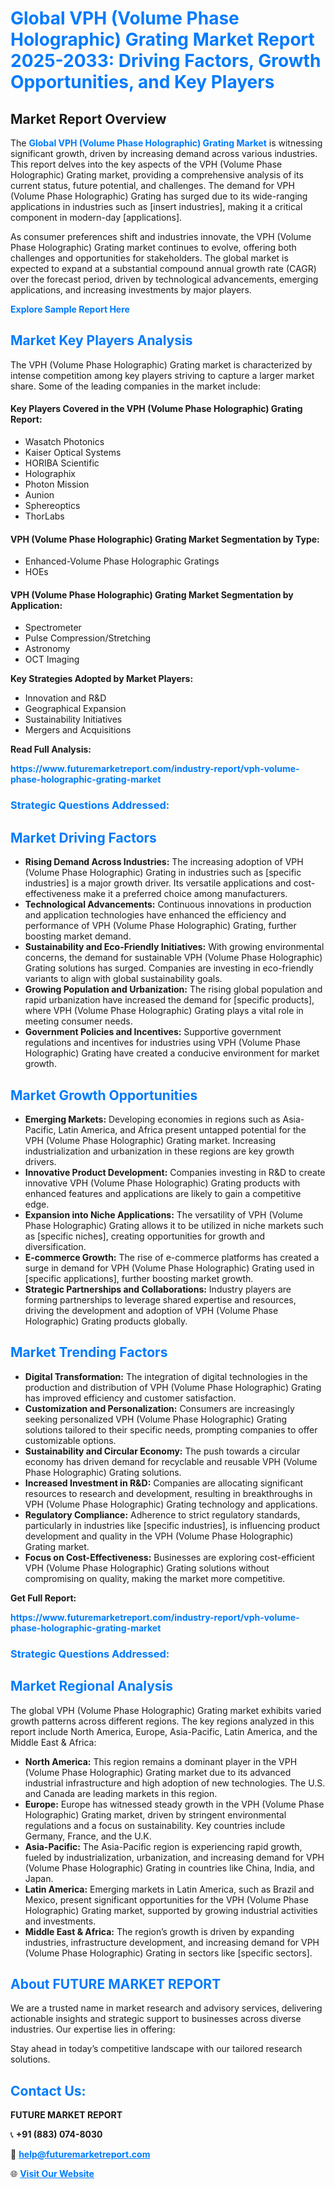 <h1 style="color: #007BFF;">Global VPH (Volume Phase Holographic) Grating Market Report 2025-2033: Driving Factors, Growth Opportunities, and Key Players</h1>

<section id="overview">
<h2>Market Report Overview</h2>
<p>The <a href="https://www.futuremarketreport.com/industry-report/vph-volume-phase-holographic-grating-market" style="color: #007BFF; text-decoration: none;"><strong>Global VPH (Volume Phase Holographic) Grating Market</strong></a> is witnessing significant growth, driven by increasing demand across various industries. This report delves into the key aspects of the VPH (Volume Phase Holographic) Grating market, providing a comprehensive analysis of its current status, future potential, and challenges. The demand for VPH (Volume Phase Holographic) Grating has surged due to its wide-ranging applications in industries such as [insert industries], making it a critical component in modern-day [applications].</p>
<p>As consumer preferences shift and industries innovate, the VPH (Volume Phase Holographic) Grating market continues to evolve, offering both challenges and opportunities for stakeholders. The global market is expected to expand at a substantial compound annual growth rate (CAGR) over the forecast period, driven by technological advancements, emerging applications, and increasing investments by major players.</p>
</section>

<section id="overview">
<p><a href="https://www.futuremarketreport.com/request-sample/reportId=62788" style="color: #007BFF; text-decoration: none;"><strong>Explore Sample Report Here</strong></a></p>
</section>

<section id="key-players">
<h2 style="color: #007BFF;">Market Key Players Analysis</h2>
<p>The VPH (Volume Phase Holographic) Grating market is characterized by intense competition among key players striving to capture a larger market share. Some of the leading companies in the market include:</p>
<h4>Key Players Covered in the VPH (Volume Phase Holographic) Grating Report:</h4>
<ul><li>Wasatch Photonics</li><li>Kaiser Optical Systems</li><li>HORIBA Scientific</li><li>Holographix</li><li>Photon Mission</li><li>Aunion</li><li>Sphereoptics</li><li>ThorLabs</li></ul>
<h4>VPH (Volume Phase Holographic) Grating Market Segmentation by Type:</h4>
<ul><li>Enhanced-Volume Phase Holographic Gratings</li><li>HOEs</li></ul>

<h4>VPH (Volume Phase Holographic) Grating Market Segmentation by Application:</h4>
<ul><li>Spectrometer</li><li>Pulse Compression/Stretching</li><li>Astronomy</li><li>OCT Imaging</li></ul>
<p><strong>Key Strategies Adopted by Market Players:</strong></p>
<ul>
<li>Innovation and R&D</li>
<li>Geographical Expansion</li>
<li>Sustainability Initiatives</li>
<li>Mergers and Acquisitions</li>
</ul>
</section>

<section>
<p><strong>Read Full Analysis: </strong></p><a href="https://www.futuremarketreport.com/industry-report/vph-volume-phase-holographic-grating-market" style="color: #007BFF; text-decoration: none;"><strong>https://www.futuremarketreport.com/industry-report/vph-volume-phase-holographic-grating-market</strong></a>
<h3 style="color: #007BFF;">Strategic Questions Addressed:</h3>
</section>

<section id="driving-factors">
<h2 style="color: #007BFF;">Market Driving Factors</h2>
<ul>
<li><strong>Rising Demand Across Industries:</strong> The increasing adoption of VPH (Volume Phase Holographic) Grating in industries such as [specific industries] is a major growth driver. Its versatile applications and cost-effectiveness make it a preferred choice among manufacturers.</li>
<li><strong>Technological Advancements:</strong> Continuous innovations in production and application technologies have enhanced the efficiency and performance of VPH (Volume Phase Holographic) Grating, further boosting market demand.</li>
<li><strong>Sustainability and Eco-Friendly Initiatives:</strong> With growing environmental concerns, the demand for sustainable VPH (Volume Phase Holographic) Grating solutions has surged. Companies are investing in eco-friendly variants to align with global sustainability goals.</li>
<li><strong>Growing Population and Urbanization:</strong> The rising global population and rapid urbanization have increased the demand for [specific products], where VPH (Volume Phase Holographic) Grating plays a vital role in meeting consumer needs.</li>
<li><strong>Government Policies and Incentives:</strong> Supportive government regulations and incentives for industries using VPH (Volume Phase Holographic) Grating have created a conducive environment for market growth.</li>
</ul>
</section>

<section id="growth-opportunities">
<h2 style="color: #007BFF;">Market Growth Opportunities</h2>
<ul>
<li><strong>Emerging Markets:</strong> Developing economies in regions such as Asia-Pacific, Latin America, and Africa present untapped potential for the VPH (Volume Phase Holographic) Grating market. Increasing industrialization and urbanization in these regions are key growth drivers.</li>
<li><strong>Innovative Product Development:</strong> Companies investing in R&D to create innovative VPH (Volume Phase Holographic) Grating products with enhanced features and applications are likely to gain a competitive edge.</li>
<li><strong>Expansion into Niche Applications:</strong> The versatility of VPH (Volume Phase Holographic) Grating allows it to be utilized in niche markets such as [specific niches], creating opportunities for growth and diversification.</li>
<li><strong>E-commerce Growth:</strong> The rise of e-commerce platforms has created a surge in demand for VPH (Volume Phase Holographic) Grating used in [specific applications], further boosting market growth.</li>
<li><strong>Strategic Partnerships and Collaborations:</strong> Industry players are forming partnerships to leverage shared expertise and resources, driving the development and adoption of VPH (Volume Phase Holographic) Grating products globally.</li>
</ul>
</section>

<section id="trending-factors">
<h2 style="color: #007BFF;">Market Trending Factors</h2>
<ul>
<li><strong>Digital Transformation:</strong> The integration of digital technologies in the production and distribution of VPH (Volume Phase Holographic) Grating has improved efficiency and customer satisfaction.</li>
<li><strong>Customization and Personalization:</strong> Consumers are increasingly seeking personalized VPH (Volume Phase Holographic) Grating solutions tailored to their specific needs, prompting companies to offer customizable options.</li>
<li><strong>Sustainability and Circular Economy:</strong> The push towards a circular economy has driven demand for recyclable and reusable VPH (Volume Phase Holographic) Grating solutions.</li>
<li><strong>Increased Investment in R&D:</strong> Companies are allocating significant resources to research and development, resulting in breakthroughs in VPH (Volume Phase Holographic) Grating technology and applications.</li>
<li><strong>Regulatory Compliance:</strong> Adherence to strict regulatory standards, particularly in industries like [specific industries], is influencing product development and quality in the VPH (Volume Phase Holographic) Grating market.</li>
<li><strong>Focus on Cost-Effectiveness:</strong> Businesses are exploring cost-efficient VPH (Volume Phase Holographic) Grating solutions without compromising on quality, making the market more competitive.</li>
</ul>
</section>

<section>
<p><strong>Get Full Report: </strong></p><a href="https://www.futuremarketreport.com/industry-report/vph-volume-phase-holographic-grating-market" style="color: #007BFF; text-decoration: none;"><strong>https://www.futuremarketreport.com/industry-report/vph-volume-phase-holographic-grating-market</strong></a>
<h3 style="color: #007BFF;">Strategic Questions Addressed:</h3>
</section>


<section id="regional-analysis">
<h2 style="color: #007BFF;">Market Regional Analysis</h2>
<p>The global VPH (Volume Phase Holographic) Grating market exhibits varied growth patterns across different regions. The key regions analyzed in this report include North America, Europe, Asia-Pacific, Latin America, and the Middle East & Africa:</p>
<ul>
<li><strong>North America:</strong> This region remains a dominant player in the VPH (Volume Phase Holographic) Grating market due to its advanced industrial infrastructure and high adoption of new technologies. The U.S. and Canada are leading markets in this region.</li>
<li><strong>Europe:</strong> Europe has witnessed steady growth in the VPH (Volume Phase Holographic) Grating market, driven by stringent environmental regulations and a focus on sustainability. Key countries include Germany, France, and the U.K.</li>
<li><strong>Asia-Pacific:</strong> The Asia-Pacific region is experiencing rapid growth, fueled by industrialization, urbanization, and increasing demand for VPH (Volume Phase Holographic) Grating in countries like China, India, and Japan.</li>
<li><strong>Latin America:</strong> Emerging markets in Latin America, such as Brazil and Mexico, present significant opportunities for the VPH (Volume Phase Holographic) Grating market, supported by growing industrial activities and investments.</li>
<li><strong>Middle East & Africa:</strong> The region’s growth is driven by expanding industries, infrastructure development, and increasing demand for VPH (Volume Phase Holographic) Grating in sectors like [specific sectors].</li>
</ul>
</section>

<footer>
<h2 style="color: #007BFF;">About FUTURE MARKET REPORT</h2>
<p>We are a trusted name in market research and advisory services, delivering actionable insights and strategic support to businesses across diverse industries. Our expertise lies in offering:</p>

<p>Stay ahead in today’s competitive landscape with our tailored research solutions.</p>

<h2 style="color: #007BFF;">Contact Us:</h2>
<p><strong>FUTURE MARKET REPORT</strong></p>
<p>📞 <strong>+91 (883) 074-8030</strong></p>
<p>📧 <strong><a href="mailto:help@futuremarketreport.com" style="color: #007BFF;">help@futuremarketreport.com</a></strong></p>
<p>🌐 <strong><a href="https://www.futuremarketreport.com/" style="color: #007BFF;">Visit Our Website</a></strong></p>
</footer>